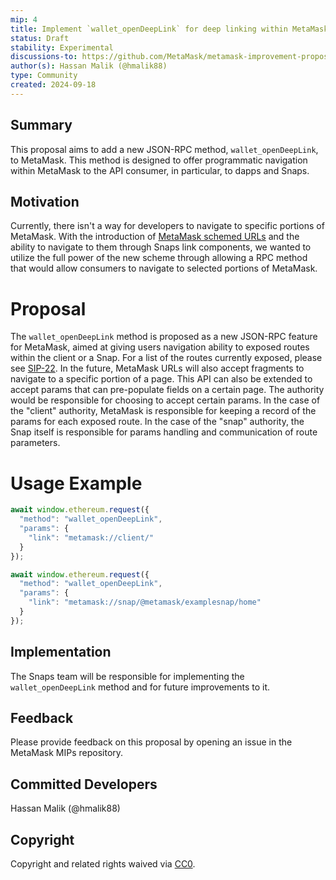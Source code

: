 ```yaml
---
mip: 4
title: Implement `wallet_openDeepLink` for deep linking within MetaMask
status: Draft
stability: Experimental
discussions-to: https://github.com/MetaMask/metamask-improvement-proposals/discussions/52
author(s): Hassan Malik (@hmalik88)
type: Community
created: 2024-09-18
---
```


## Summary
This proposal aims to add a new JSON-RPC method, `wallet_openDeepLink`, to MetaMask. This method is designed to offer programmatic navigation within MetaMask to the API consumer, in particular, to dapps and Snaps.

## Motivation
Currently, there isn't a way for developers to navigate to specific portions of MetaMask. With the introduction of [MetaMask schemed URLs](https://github.com/MetaMask/SIPs/pull/134) and the ability to navigate to them through Snaps link components, we wanted to utilize the full power of the new scheme through allowing a RPC method that would allow consumers to navigate to selected portions of MetaMask.

# Proposal
The `wallet_openDeepLink` method is proposed as a new JSON-RPC feature for MetaMask, aimed at giving users navigation ability to exposed routes within the client or a Snap. For a list of the routes currently exposed, please see [SIP-22](https://github.com/MetaMask/SIPs/pull/134). In the future, MetaMask URLs will also accept fragments to navigate to a specific portion of a page. This API can also be extended to accept params that can pre-populate fields on a certain page. The authority would be responsible for choosing to accept certain params. In the case of the "client" authority, MetaMask is responsible for keeping a record of the params for each exposed route. In the case of the "snap" authority, the Snap itself is responsible for params handling and communication of route parameters.

# Usage Example
```js
await window.ethereum.request({
  "method": "wallet_openDeepLink",
  "params": {
    "link": "metamask://client/"
  }
});
```

```js
await window.ethereum.request({
  "method": "wallet_openDeepLink",
  "params": {
    "link": "metamask://snap/@metamask/examplesnap/home"
  }
});
```

## Implementation
The Snaps team will be responsible for implementing the `wallet_openDeepLink` method and for future improvements to it.

## Feedback
Please provide feedback on this proposal by opening an issue in the MetaMask MIPs repository.

## Committed Developers
Hassan Malik (@hmalik88)

## Copyright
Copyright and related rights waived via [CC0](../LICENSE).
